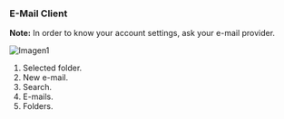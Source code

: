 ### E-Mail Client

**Note:** In order to know your account settings, ask your e-mail provider.

![Imagen1](http://static.energysistem.com/images/manuals/42178/542bb4be02508.jpg )

1. Selected folder.
2. New e-mail.
3. Search.
4. E-mails.
5. Folders.
